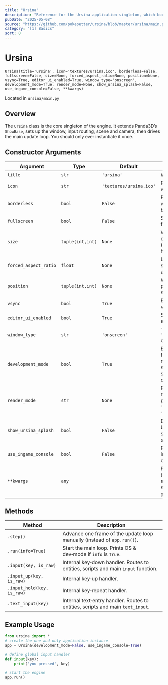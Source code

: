 ```yaml
---  
title: "Ursina"  
description: "Reference for the Ursina application singleton, which boots and manages the game window, input routing, update loop and more."  
pubDate: "2025-05-08"  
source: "https://github.com/pokepetter/ursina/blob/master/ursina/main.py"  
category: "[1] Basics"  
sort: 0  
---  
```


# Ursina  

`Ursina(title='ursina', icon='textures/ursina.ico', borderless=False, fullscreen=False, size=None, forced_aspect_ratio=None, position=None, vsync=True, editor_ui_enabled=True, window_type='onscreen', development_mode=True, render_mode=None, show_ursina_splash=False, use_ingame_console=False, **kwargs)`  

Located in `ursina/main.py`

## Overview  

The `Ursina` class is the core singleton of the engine. It extends Panda3D’s `ShowBase`, sets up the window, input routing, scene and camera, then drives the main update loop. You should only ever instantiate it once.  

## Constructor Arguments  

| Argument               | Type               | Default         | Description                                                                                                        |
|------------------------|--------------------|-----------------|--------------------------------------------------------------------------------------------------------------------|
| `title`                | `str`              | `'ursina'`      | Window title                                                                                                       |
| `icon`                 | `str`              | `'textures/ursina.ico'` | Path to window icon                                                                                              |
| `borderless`           | `bool`             | `False`         | Remove window border                                                                                               |
| `fullscreen`           | `bool`             | `False`         | Start in fullscreen                                                                                                 |
| `size`                 | `tuple(int,int)`   | `None`          | Window dimensions (width, height)                                                                                   |
| `forced_aspect_ratio`  | `float`            | `None`          | Lock to a specific aspect ratio                                                                                    |
| `position`             | `tuple(int,int)`   | `None`          | Window position on screen                                                                                          |
| `vsync`                | `bool`             | `True`          | Enable vertical sync                                                                                               |
| `editor_ui_enabled`    | `bool`             | `True`          | Show built‑in editor UI                                                                                            |
| `window_type`          | `str`              | `'onscreen'`    | `'onscreen'`, `'offscreen'` or `'none'`                                                                             |
| `development_mode`     | `bool`             | `True`          | Enable dev features (hot reload, splash screen, console)                                                            |
| `render_mode`          | `str`              | `None`          | Panda3D render pipeline (e.g. `'wireframe'`, `'shaded'`)                                                            |
| `show_ursina_splash`   | `bool`             | `False`         | Display the Ursina splash screen on start                                                                           |
| `use_ingame_console`   | `bool`             | `False`         | Provide an in‑game text console                                                                                     |
| `**kwargs`             | `any`              |                 | Passed through for advanced settings (e.g. `gltf_no_srgb`)                                                           |

## Methods  

| Method                 | Description                                                                                     |
|------------------------|-------------------------------------------------------------------------------------------------|
| `.step()`              | Advance one frame of the update loop manually (instead of `app.run()`).                         |
| `.run(info=True)`      | Start the main loop. Prints OS & dev‑mode if `info` is `True`.                                   |
| `.input(key, is_raw)`  | Internal key‑down handler. Routes to entities, scripts and main `input` function.               |
| `.input_up(key, is_raw)`   | Internal key‑up handler.                                                                      |
| `.input_hold(key, is_raw)` | Internal key‑repeat handler.                                                                  |
| `.text_input(key)`     | Internal text‑entry handler. Routes to entities, scripts and main `text_input`.                 |

## Example Usage  

```python
from ursina import *
# create the one and only application instance
app = Ursina(development_mode=False, use_ingame_console=True)

# define global input handler
def input(key):
    print('you pressed', key)

# start the engine
app.run()

